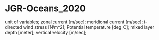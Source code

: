 # JGR-Oceans_2020
unit of variables; 
zonal current [m/sec];
meridional current [m/sec];
i-directed wind stress [N/m^2];
Potential temperature [deg_C];
mixed layer depth [meter];
vertical velocity [m/sec];
